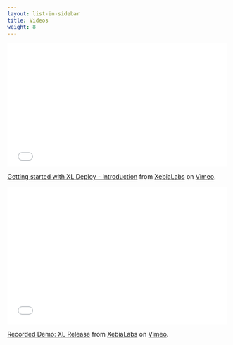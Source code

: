 ```yaml
---
layout: list-in-sidebar
title: Videos
weight: 8
---
```


<iframe src="//player.vimeo.com/video/97815290" width="500" height="281" frameborder="0" webkitallowfullscreen mozallowfullscreen allowfullscreen></iframe> <p><a href="http://vimeo.com/97815290">Getting started with XL Deploy - Introduction</a> from <a href="http://vimeo.com/xebialabs">XebiaLabs</a> on <a href="https://vimeo.com">Vimeo</a>.</p>

<iframe src="//player.vimeo.com/video/98054785" width="500" height="313" frameborder="0" webkitallowfullscreen mozallowfullscreen allowfullscreen></iframe> <p><a href="http://vimeo.com/98054785">Recorded Demo: XL Release</a> from <a href="http://vimeo.com/xebialabs">XebiaLabs</a> on <a href="https://vimeo.com">Vimeo</a>.</p>
